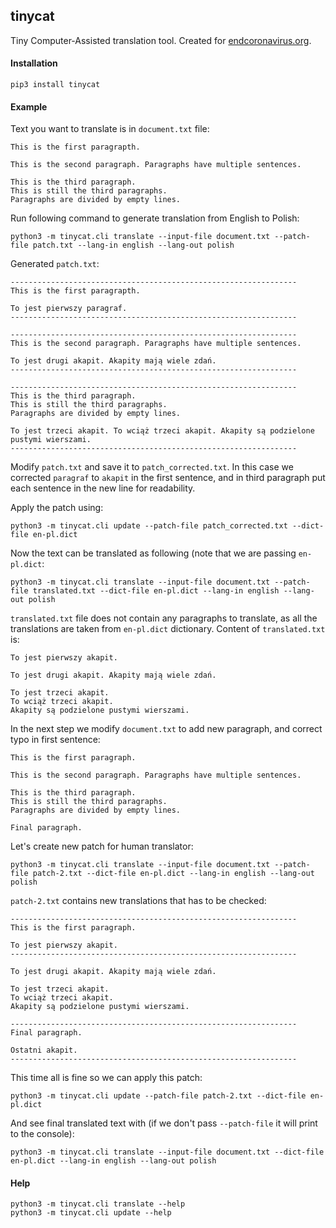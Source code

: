 ## tinycat

Tiny Computer-Assisted translation tool. Created for [endcoronavirus.org](https://endcoronavirus.org).

#### Installation

```
pip3 install tinycat
```

#### Example

Text you want to translate is in `document.txt` file:

```text
This is the first paragrapth.

This is the second paragraph. Paragraphs have multiple sentences.

This is the third paragraph.
This is still the third paragraphs.
Paragraphs are divided by empty lines.
```

Run following command to generate translation from English to Polish:

```
python3 -m tinycat.cli translate --input-file document.txt --patch-file patch.txt --lang-in english --lang-out polish
```

Generated `patch.txt`:

```text
----------------------------------------------------------------
This is the first paragrapth.

To jest pierwszy paragraf.
----------------------------------------------------------------

----------------------------------------------------------------
This is the second paragraph. Paragraphs have multiple sentences.

To jest drugi akapit. Akapity mają wiele zdań.
----------------------------------------------------------------

----------------------------------------------------------------
This is the third paragraph.
This is still the third paragraphs.
Paragraphs are divided by empty lines.

To jest trzeci akapit. To wciąż trzeci akapit. Akapity są podzielone pustymi wierszami.
----------------------------------------------------------------
```

Modify `patch.txt` and save it to `patch_corrected.txt`.
In this case we corrected `paragraf` to `akapit` in the first sentence, and in third paragraph put each sentence
in the new line for readability.

Apply the patch using:

```
python3 -m tinycat.cli update --patch-file patch_corrected.txt --dict-file en-pl.dict
```

Now the text can be translated as following (note that we are passing `en-pl.dict`:

```
python3 -m tinycat.cli translate --input-file document.txt --patch-file translated.txt --dict-file en-pl.dict --lang-in english --lang-out polish
```

`translated.txt` file does not contain any paragraphs to translate, as all the translations are taken from `en-pl.dict` dictionary. Content of `translated.txt` is:

```text
To jest pierwszy akapit.

To jest drugi akapit. Akapity mają wiele zdań.

To jest trzeci akapit.
To wciąż trzeci akapit.
Akapity są podzielone pustymi wierszami.
```

In the next step we modify `document.txt` to add new paragraph, and correct typo in first sentence:

```text
This is the first paragraph.

This is the second paragraph. Paragraphs have multiple sentences.

This is the third paragraph.
This is still the third paragraphs.
Paragraphs are divided by empty lines.

Final paragraph.
```

Let's create new patch for human translator:

```
python3 -m tinycat.cli translate --input-file document.txt --patch-file patch-2.txt --dict-file en-pl.dict --lang-in english --lang-out polish
```

`patch-2.txt` contains new translations that has to be checked:

```text
----------------------------------------------------------------
This is the first paragraph.

To jest pierwszy akapit.
----------------------------------------------------------------

To jest drugi akapit. Akapity mają wiele zdań.

To jest trzeci akapit.
To wciąż trzeci akapit.
Akapity są podzielone pustymi wierszami.

----------------------------------------------------------------
Final paragraph.

Ostatni akapit.
----------------------------------------------------------------
```

This time all is fine so we can apply this patch:

```
python3 -m tinycat.cli update --patch-file patch-2.txt --dict-file en-pl.dict
```

And see final translated text with (if we don't pass `--patch-file` it will print to the console):

```
python3 -m tinycat.cli translate --input-file document.txt --dict-file en-pl.dict --lang-in english --lang-out polish
```


#### Help

```text
python3 -m tinycat.cli translate --help
python3 -m tinycat.cli update --help
```
